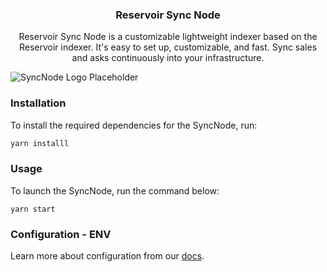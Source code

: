 <h3 align="center">Reservoir Sync Node</h3>
  <p align="center">
    Reservoir Sync Node is a customizable lightweight indexer based on the Reservoir indexer. It's easy to set up, customizable, and fast. Sync sales and asks continuously into your infrastructure.
  </p>

![SyncNode Logo Placeholder](https://dashboard.reservoir.tools/reservoir.svg)

### Installation

To install the required dependencies for the SyncNode, run:

```bash
yarn installl
```

### Usage

To launch the SyncNode, run the command below:

```
yarn start
```

### Configuration - ENV

Learn more about configuration from our [docs](https://docs.reservoir.tools/reference/reservoir-sync-node).
